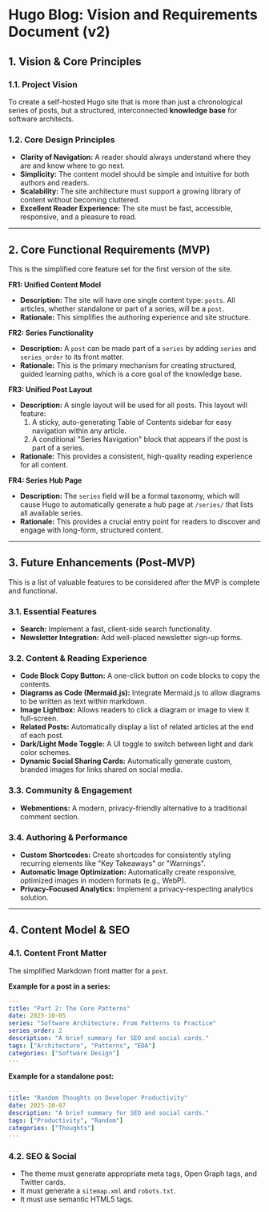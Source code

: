 # Hugo Blog: Vision and Requirements Document (v2)

## 1. Vision & Core Principles

### 1.1. Project Vision

To create a self-hosted Hugo site that is more than just a chronological series of posts, but a structured, interconnected **knowledge base** for software architects.

### 1.2. Core Design Principles

*   **Clarity of Navigation:** A reader should always understand where they are and know where to go next.
*   **Simplicity:** The content model should be simple and intuitive for both authors and readers.
*   **Scalability:** The site architecture must support a growing library of content without becoming cluttered.
*   **Excellent Reader Experience:** The site must be fast, accessible, responsive, and a pleasure to read.

---

## 2. Core Functional Requirements (MVP)

This is the simplified core feature set for the first version of the site.

**FR1: Unified Content Model**
*   **Description:** The site will have one single content type: `posts`. All articles, whether standalone or part of a series, will be a `post`.
*   **Rationale:** This simplifies the authoring experience and site structure.

**FR2: Series Functionality**
*   **Description:** A `post` can be made part of a `series` by adding `series` and `series_order` to its front matter.
*   **Rationale:** This is the primary mechanism for creating structured, guided learning paths, which is a core goal of the knowledge base.

**FR3: Unified Post Layout**
*   **Description:** A single layout will be used for all posts. This layout will feature:
    1.  A sticky, auto-generating Table of Contents sidebar for easy navigation within any article.
    2.  A conditional "Series Navigation" block that appears if the post is part of a series.
*   **Rationale:** This provides a consistent, high-quality reading experience for all content.

**FR4: Series Hub Page**
*   **Description:** The `series` field will be a formal taxonomy, which will cause Hugo to automatically generate a hub page at `/series/` that lists all available series.
*   **Rationale:** This provides a crucial entry point for readers to discover and engage with long-form, structured content.

---

## 3. Future Enhancements (Post-MVP)

This is a list of valuable features to be considered after the MVP is complete and functional.

### 3.1. Essential Features
*   **Search:** Implement a fast, client-side search functionality.
*   **Newsletter Integration:** Add well-placed newsletter sign-up forms.

### 3.2. Content & Reading Experience
*   **Code Block Copy Button:** A one-click button on code blocks to copy the contents.
*   **Diagrams as Code (Mermaid.js):** Integrate Mermaid.js to allow diagrams to be written as text within markdown.
*   **Image Lightbox:** Allows readers to click a diagram or image to view it full-screen.
*   **Related Posts:** Automatically display a list of related articles at the end of each post.
*   **Dark/Light Mode Toggle:** A UI toggle to switch between light and dark color schemes.
*   **Dynamic Social Sharing Cards:** Automatically generate custom, branded images for links shared on social media.

### 3.3. Community & Engagement
*   **Webmentions:** A modern, privacy-friendly alternative to a traditional comment section.

### 3.4. Authoring & Performance
*   **Custom Shortcodes:** Create shortcodes for consistently styling recurring elements like "Key Takeaways" or "Warnings".
*   **Automatic Image Optimization:** Automatically create responsive, optimized images in modern formats (e.g., WebP).
*   **Privacy-Focused Analytics:** Implement a privacy-respecting analytics solution.

---

## 4. Content Model & SEO

### 4.1. Content Front Matter

The simplified Markdown front matter for a `post`.

**Example for a post in a series:**
```yaml
---
title: "Part 2: The Core Patterns"
date: 2025-10-05
series: "Software Architecture: From Patterns to Practice"
series_order: 2
description: "A brief summary for SEO and social cards."
tags: ["Architecture", "Patterns", "EDA"]
categories: ["Software Design"]
---
```

**Example for a standalone post:**
```yaml
---
title: "Random Thoughts on Developer Productivity"
date: 2025-10-07
description: "A brief summary for SEO and social cards."
tags: ["Productivity", "Random"]
categories: ["Thoughts"]
---
```

### 4.2. SEO & Social
*   The theme must generate appropriate meta tags, Open Graph tags, and Twitter cards.
*   It must generate a `sitemap.xml` and `robots.txt`.
*   It must use semantic HTML5 tags.
